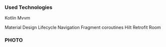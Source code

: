 ### Used Technologies

Kotlin Mvvm 

Material Design
Lifecycle
Navigation Fragment
coroutines
Hilt
Retrofit
Room



### PHOTO



